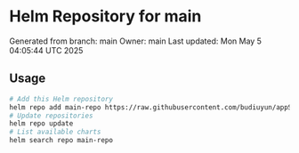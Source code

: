 # Helm Repository for main
Generated from branch: main
Owner: main
Last updated: Mon May  5 04:05:44 UTC 2025

## Usage
```bash
# Add this Helm repository
helm repo add main-repo https://raw.githubusercontent.com/budiuyun/appStore/helm-main/
# Update repositories
helm repo update
# List available charts
helm search repo main-repo
```
